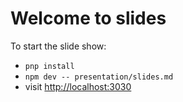 # Welcome to slides

To start the slide show:

- `pnp install`
- `npm dev -- presentation/slides.md`
- visit <http://localhost:3030>

